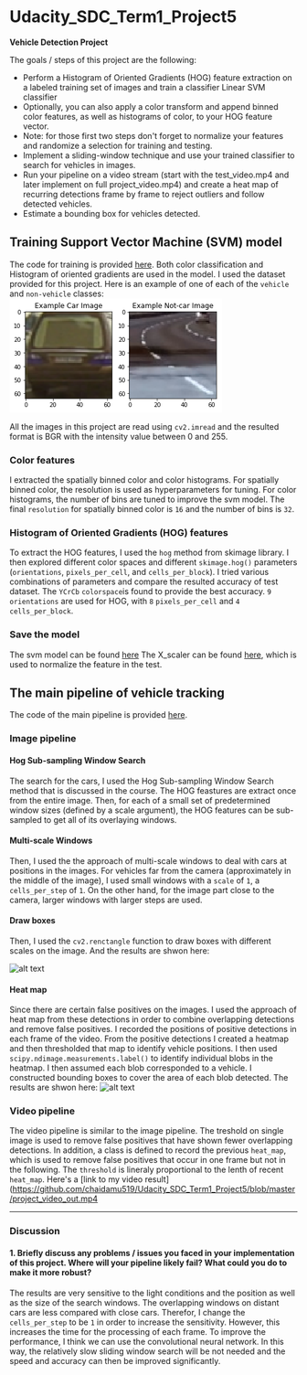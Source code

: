 # Udacity_SDC_Term1_Project5

**Vehicle Detection Project**

The goals / steps of this project are the following:

* Perform a Histogram of Oriented Gradients (HOG) feature extraction on a labeled training set of images and train a classifier Linear SVM classifier
* Optionally, you can also apply a color transform and append binned color features, as well as histograms of color, to your HOG feature vector. 
* Note: for those first two steps don't forget to normalize your features and randomize a selection for training and testing.
* Implement a sliding-window technique and use your trained classifier to search for vehicles in images.
* Run your pipeline on a video stream (start with the test_video.mp4 and later implement on full project_video.mp4) and create a heat map of recurring detections frame by frame to reject outliers and follow detected vehicles.
* Estimate a bounding box for vehicles detected.

[//]: # (Image References)
[image1]: https://github.com/chaidamu519/Udacity_SDC_Term1_Project5/blob/master/car_nocar.png
[image2]: https://github.com/chaidamu519/Udacity_SDC_Term1_Project5/blob/master/multi_scale.png
[image3]: https://github.com/chaidamu519/Udacity_SDC_Term1_Project5/blob/master/heat_map.png


## Training Support Vector Machine (SVM) model

The code for training is provided [here](https://github.com/chaidamu519/Udacity_SDC_Term1_Project5/blob/master/SVM_Training.ipynb). Both color classification and Histogram of oriented gradients are used in the model. I used the dataset provided for this project.  Here is an example of one of each of the `vehicle` and `non-vehicle` classes:
![alt text][image1]


All the images in this project are read using `cv2.imread` and the resulted format is BGR with the intensity value between 0 and 255.

### Color features

I extracted the spatially binned color and color histograms. For spatially binned color, the resolution is used as hyperparameters for tuning. For color histograms, the number of bins are tuned to improve the svm model. The final `resolution` for spatially binned color is `16` and the number of bins is `32`.

### Histogram of Oriented Gradients (HOG) features

To extract the HOG features, I used the `hog` method from skimage library. I then explored different color spaces and different `skimage.hog()` parameters (`orientations`, `pixels_per_cell`, and `cells_per_block`).  I tried various combinations of parameters and compare the resulted accuracy of test dataset. The `YCrCb` `colorspace`is found to provide the best accuracy. `9` `orientations` are used for HOG, with `8` `pixels_per_cell` and `4` `cells_per_block`.

### Save the model 
The svm model can be found [here](https://github.com/chaidamu519/Udacity_SDC_Term1_Project5/blob/master/svc.p)
The X_scaler can be found [here](https://github.com/chaidamu519/Udacity_SDC_Term1_Project5/blob/master/X_scaler.p), which is used to normalize the feature in the test.

## The main pipeline of vehicle tracking
The code of the main pipeline is provided [here](https://github.com/chaidamu519/Udacity_SDC_Term1_Project5/blob/master/main_pipeline.ipynb).


### Image pipeline

#### Hog Sub-sampling Window Search
The search for the cars, I used the Hog Sub-sampling Window Search method that is discussed in the course. The HOG feastures are extract once from the entire image. Then, for each of a small set of predetermined window sizes (defined by a scale argument), the HOG features can be sub-sampled to get all of its overlaying windows. 

#### Multi-scale Windows
Then, I used the the approach of multi-scale windows to deal with cars at positions in the images. For vehicles far from the camera (approximately in the middle of the image), I used small windows with a `scale` of `1`, a `cells_per_step` of `1`. On the other hand, for the image part close to the camera, larger windows with larger steps are used. 

#### Draw boxes
Then, I used the `cv2.renctangle` function to draw boxes with different scales on the image. And the results are shwon here:

![alt text][image2]

#### Heat map
Since there are certain false positives on the images. I used the approach of heat map from these detections in order to combine overlapping detections and remove false positives. I recorded the positions of positive detections in each frame of the video.  From the positive detections I created a heatmap and then thresholded that map to identify vehicle positions.  I then used `scipy.ndimage.measurements.label()` to identify individual blobs in the heatmap.  I then assumed each blob corresponded to a vehicle.  I constructed bounding boxes to cover the area of each blob detected. The results are shwon here:
![alt text][image3]

### Video pipeline
The video pipeline is similar to the image pipeline. The treshold on single image is used to remove false positives that have shown fewer overlapping detections. In addition, a class is defined to record the previous `heat_map`, which is used to remove false positives that occur in one frame but not in the following. The `threshold` is lineraly proportional to the lenth of recent `heat_map`.
Here's a [link to my video result](https://github.com/chaidamu519/Udacity_SDC_Term1_Project5/blob/master/project_video_out.mp4


---

### Discussion

#### 1. Briefly discuss any problems / issues you faced in your implementation of this project.  Where will your pipeline likely fail?  What could you do to make it more robust?

The results are very sensitive to the light conditions and the position as well as the size of the search windows. The overlapping windows on distant cars are less compared with close cars. Therefor, I change the `cells_per_step` to be `1` in order to increase the sensitivity. However, this increases the time for the processing of each frame.
To improve the performance, I think we can use the convolutional neural network. In this way, the relatively slow sliding window search will be not needed and the speed and accuracy can then be improved significantly.

